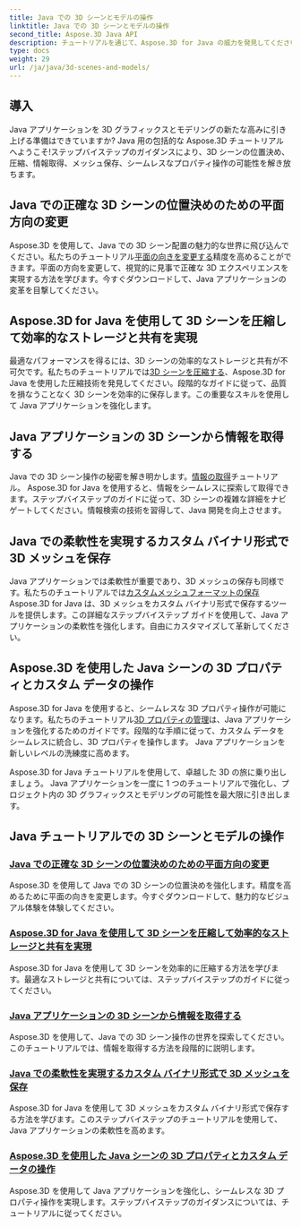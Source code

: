 ```yaml
---
title: Java での 3D シーンとモデルの操作
linktitle: Java での 3D シーンとモデルの操作
second_title: Aspose.3D Java API
description: チュートリアルを通じて、Aspose.3D for Java の威力を発見してください。 Java アプリケーションでの 3D シーンの精度、ストレージ効率、および操作を強化します。
type: docs
weight: 29
url: /ja/java/3d-scenes-and-models/
---
```

## 導入

Java アプリケーションを 3D グラフィックスとモデリングの新たな高みに引き上げる準備はできていますか? Java 用の包括的な Aspose.3D チュートリアルへようこそ!ステップバイステップのガイダンスにより、3D シーンの位置決め、圧縮、情報取得、メッシュ保存、シームレスなプロパティ操作の可能性を解き放ちます。

## Java での正確な 3D シーンの位置決めのための平面方向の変更

Aspose.3D を使用して、Java での 3D シーン配置の魅力的な世界に飛び込んでください。私たちのチュートリアル[平面の向きを変更する](./change-plane-orientation/)精度を高めることができます。平面の方向を変更して、視覚的に見事で正確な 3D エクスペリエンスを実現する方法を学びます。今すぐダウンロードして、Java アプリケーションの変革を目撃してください。

## Aspose.3D for Java を使用して 3D シーンを圧縮して効率的なストレージと共有を実現

最適なパフォーマンスを得るには、3D シーンの効率的なストレージと共有が不可欠です。私たちのチュートリアルでは[3D シーンを圧縮する](./compress-3d-scenes/)、Aspose.3D for Java を使用した圧縮技術を発見してください。段階的なガイドに従って、品質を損なうことなく 3D シーンを効率的に保存します。この重要なスキルを使用して Java アプリケーションを強化します。

## Java アプリケーションの 3D シーンから情報を取得する

Java での 3D シーン操作の秘密を解き明かします。[情報の取得](./get-scene-information/)チュートリアル。 Aspose.3D for Java を使用すると、情報をシームレスに探索して取得できます。ステップバイステップのガイドに従って、3D シーンの複雑な詳細をナビゲートしてください。情報検索の技術を習得して、Java 開発を向上させます。

## Java での柔軟性を実現するカスタム バイナリ形式で 3D メッシュを保存

Java アプリケーションでは柔軟性が重要であり、3D メッシュの保存も同様です。私たちのチュートリアルでは[カスタムメッシュフォーマットの保存](./save-custom-mesh-formats/)Aspose.3D for Java は、3D メッシュをカスタム バイナリ形式で保存するツールを提供します。この詳細なステップバイステップ ガイドを使用して、Java アプリケーションの柔軟性を強化します。自由にカスタマイズして革新してください。

## Aspose.3D を使用した Java シーンの 3D プロパティとカスタム データの操作

Aspose.3D for Java を使用すると、シームレスな 3D プロパティ操作が可能になります。私たちのチュートリアル[3D プロパティの管理](./managing-3d-properties-scenes/)は、Java アプリケーションを強化するためのガイドです。段階的な手順に従って、カスタム データをシームレスに統合し、3D プロパティを操作します。 Java アプリケーションを新しいレベルの洗練度に高めます。

Aspose.3D for Java チュートリアルを使用して、卓越した 3D の旅に乗り出しましょう。 Java アプリケーションを一度に 1 つのチュートリアルで強化し、プロジェクト内の 3D グラフィックスとモデリングの可能性を最大限に引き出します。
## Java チュートリアルでの 3D シーンとモデルの操作
### [Java での正確な 3D シーンの位置決めのための平面方向の変更](./change-plane-orientation/)
Aspose.3D を使用して Java での 3D シーンの位置決めを強化します。精度を高めるために平面の向きを変更します。今すぐダウンロードして、魅力的なビジュアル体験を体験してください。
### [Aspose.3D for Java を使用して 3D シーンを圧縮して効率的なストレージと共有を実現](./compress-3d-scenes/)
Aspose.3D for Java を使用して 3D シーンを効率的に圧縮する方法を学びます。最適なストレージと共有については、ステップバイステップのガイドに従ってください。
### [Java アプリケーションの 3D シーンから情報を取得する](./get-scene-information/)
Aspose.3D を使用して、Java での 3D シーン操作の世界を探索してください。このチュートリアルでは、情報を取得する方法を段階的に説明します。
### [Java での柔軟性を実現するカスタム バイナリ形式で 3D メッシュを保存](./save-custom-mesh-formats/)
Aspose.3D for Java を使用して 3D メッシュをカスタム バイナリ形式で保存する方法を学びます。このステップバイステップのチュートリアルを使用して、Java アプリケーションの柔軟性を高めます。
### [Aspose.3D を使用した Java シーンの 3D プロパティとカスタム データの操作](./managing-3d-properties-scenes/)
Aspose.3D を使用して Java アプリケーションを強化し、シームレスな 3D プロパティ操作を実現します。ステップバイステップのガイダンスについては、チュートリアルに従ってください。
